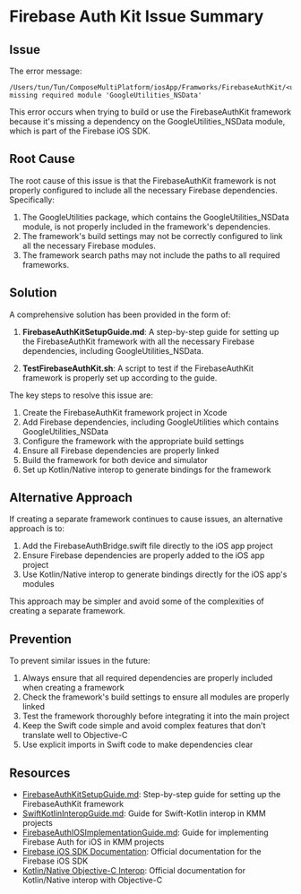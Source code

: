 # Firebase Auth Kit Issue Summary

## Issue

The error message:
```
/Users/tun/Tun/ComposeMultiPlatform/iosApp/Framworks/FirebaseAuthKit/<unknown>:1:1 missing required module 'GoogleUtilities_NSData'
```

This error occurs when trying to build or use the FirebaseAuthKit framework because it's missing a dependency on the GoogleUtilities_NSData module, which is part of the Firebase iOS SDK.

## Root Cause

The root cause of this issue is that the FirebaseAuthKit framework is not properly configured to include all the necessary Firebase dependencies. Specifically:

1. The GoogleUtilities package, which contains the GoogleUtilities_NSData module, is not properly included in the framework's dependencies.
2. The framework's build settings may not be correctly configured to link all the necessary Firebase modules.
3. The framework search paths may not include the paths to all required frameworks.

## Solution

A comprehensive solution has been provided in the form of:

1. **FirebaseAuthKitSetupGuide.md**: A step-by-step guide for setting up the FirebaseAuthKit framework with all the necessary Firebase dependencies, including GoogleUtilities_NSData.

2. **TestFirebaseAuthKit.sh**: A script to test if the FirebaseAuthKit framework is properly set up according to the guide.

The key steps to resolve this issue are:

1. Create the FirebaseAuthKit framework project in Xcode
2. Add Firebase dependencies, including GoogleUtilities which contains GoogleUtilities_NSData
3. Configure the framework with the appropriate build settings
4. Ensure all Firebase dependencies are properly linked
5. Build the framework for both device and simulator
6. Set up Kotlin/Native interop to generate bindings for the framework

## Alternative Approach

If creating a separate framework continues to cause issues, an alternative approach is to:

1. Add the FirebaseAuthBridge.swift file directly to the iOS app project
2. Ensure Firebase dependencies are properly added to the iOS app project
3. Use Kotlin/Native interop to generate bindings directly for the iOS app's modules

This approach may be simpler and avoid some of the complexities of creating a separate framework.

## Prevention

To prevent similar issues in the future:

1. Always ensure that all required dependencies are properly included when creating a framework
2. Check the framework's build settings to ensure all modules are properly linked
3. Test the framework thoroughly before integrating it into the main project
4. Keep the Swift code simple and avoid complex features that don't translate well to Objective-C
5. Use explicit imports in Swift code to make dependencies clear

## Resources

- [FirebaseAuthKitSetupGuide.md](FirebaseAuthKitSetupGuide.md): Step-by-step guide for setting up the FirebaseAuthKit framework
- [SwiftKotlinInteropGuide.md](SwiftKotlinInteropGuide.md): Guide for Swift-Kotlin interop in KMM projects
- [FirebaseAuthIOSImplementationGuide.md](FirebaseAuthIOSImplementationGuide.md): Guide for implementing Firebase Auth for iOS in KMM projects
- [Firebase iOS SDK Documentation](https://firebase.google.com/docs/ios/setup): Official documentation for the Firebase iOS SDK
- [Kotlin/Native Objective-C Interop](https://kotlinlang.org/docs/native-objc-interop.html): Official documentation for Kotlin/Native interop with Objective-C